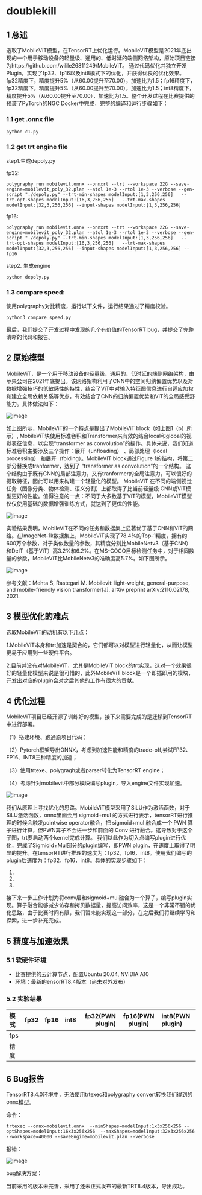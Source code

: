 # doublekill

## 1 总述
选取了MobileViT模型，在TensorRT上优化运行。MobileViT模型是2021年底出现的一个用于移动设备的轻量级、通用的、低时延的端侧网络架构，原始项目链接为https://github.com/wilile26811249/MobileViT。 通过代码优化并独立开发Plugin，实现了fp32、fp16以及int8模式下的优化，并获得优良的优化效果。fp32精度下，精度提升5%（从60.00提升至70.00），加速比为1.5；fp16精度下，fp32精度下，精度提升5%（从60.00提升至70.00），加速比为1.5；int8精度下，精度提升5%（从60.00提升至70.00），加速比为1.5。整个开发过程在比赛提供的预装了PyTorch的NGC Docker中完成，完整的编译和运行步骤如下：
### 1.1 get .onnx file
```
python c1.py
```
### 1.2 get trt engine file
step1.生成depoly.py

fp32:
```
polygraphy run mobilevit.onnx --onnxrt --trt --workspace 22G --save-engine=mobilevit_poly_32.plan --atol 1e-3 --rtol 1e-3 --verbose --gen-script "./depoly.py" --trt-min-shapes modelInput:[1,3,256,256]   --trt-opt-shapes modelInput:[16,3,256,256]   --trt-max-shapes modelInput:[32,3,256,256] --input-shapes modelInput:[1,3,256,256]
```
fp16:
```
polygraphy run mobilevit.onnx --onnxrt --trt --workspace 22G --save-engine=mobilevit_poly_32.plan --atol 1e-3 --rtol 1e-3 --verbose --gen-script "./depoly.py" --trt-min-shapes modelInput:[1,3,256,256]   --trt-opt-shapes modelInput:[16,3,256,256]   --trt-max-shapes modelInput:[32,3,256,256] --input-shapes modelInput:[1,3,256,256] --fp16
```

step2. 生成engine
```
python depoly.py
```
### 1.3 compare speed:
使用polygraphy对比精度，运行以下文件，运行结果通过了精度校验。
```
python3 compare_speed.py
```

最后，我们提交了开发过程中发现的几个有价值的TensorRT bug，并提交了完整清晰的代码和报告。


## 2 原始模型
MobileViT，是一个用于移动设备的轻量级、通用的、低时延的端侧网络架构，由苹果公司在2021年底提出。该网络架构利用了CNN中的空间归纳偏置优势以及对数据增强技巧的低敏感性的特性，结合了ViT中对输入特征图信息进行自适应加权和建立全局依赖关系等优点，有效结合了CNN的归纳偏置优势和ViT的全局感受野能力。具体做法如下：

![image](https://user-images.githubusercontent.com/47712489/175880612-3e22fbe8-a026-488a-a03e-d74c329dfb0b.png)

如上图所示，MobileViT的一个特点是提出了MobileViT block（如上图1（b）所示）, MobileViT块使用标准卷积和Transformer来有效的结合local和global的视觉表征信息，以实现“transformer as convolution”的操作。具体来说，我们知道标准卷积主要涉及三个操作：展开（unfloading） 、局部处理（local processing） 和展开（folding）。MobileVIT block通过Figure 1的结构，将第二部分替换成tranformer，达到了 “transformer as convolution”的一个结构。 这个结构由于既有CNN的局部注意力，又有tranformer的全局注意力，可以很好的提取特征，因此可以用来构建一个轻量化的模型。
MobileViT 在不同的端侧视觉任务（图像分类、物体检测、语义分割）上都取得了比当前轻量级 CNN或ViT模型更好的性能。值得注意的一点：不同于大多数基于ViT的模型，MobileViT模型仅仅使用基础的数据增强训练方式，就达到了更优的性能。

![image](https://user-images.githubusercontent.com/47712489/175880861-20f888e2-c4af-4dcb-9e2d-5ae26dc45eca.png)

实验结果表明，MobileViT在不同的任务和数据集上显著优于基于CNN和ViT的网络。在ImageNet-1k数据集上，MobileViT实现了78.4%的Top-1精度，拥有约600万个参数，对于类似数量的参数，其精度分别比MobileNetv3（基于CNN）和DeIT（基于ViT）高3.2%和6.2%。在MS-COCO目标检测任务中，对于相同数量的参数，MobileViT比MobileNetv3的准确度高5.7%。如下图所示。

![image](https://user-images.githubusercontent.com/47712489/175880970-83fbae8e-ee42-4f17-93d4-c648423abd72.png)

参考文献：Mehta S, Rastegari M. Mobilevit: light-weight, general-purpose, and mobile-friendly vision transformer[J]. arXiv preprint arXiv:2110.02178, 2021.

## 3 模型优化的难点
选取MobileViT的动机有以下几点：

1.MobileViT本身和trt加速是契合的，它们都可以对模型进行轻量化，从而让模型更易于应用到一些硬件平台。

2.目前并没有对MobileViT，尤其是MobileViT block的trt实现，这对一个效果很好的轻量化模型来说是很可惜的，此外MobileViT block是一个即插即用的模块，开发出对应的plugin会对之后其他的工作有很大的贡献。

## 4 优化过程

MobileViT项目已经开源了训练好的模型，接下来需要完成的是迁移到TensorRT中进行部署。

（1）搭建环境、跑通原项目代码；

（2）Pytorch框架导出ONNX，考虑到加速性能和精度的trade-off,尝试FP32、FP16、INT8三种精度的加速；

（3）使用trtexe、polygragh或者parser转化为TensorRT engine；

（4）考虑针对mobilevit中部分模块编写plugin，导入engine文件实现加速。

![image](https://user-images.githubusercontent.com/47712489/175877944-0f42fb0e-c6aa-4958-a2fb-f82b187b60ab.png) 

我们从原理上寻找优化的思路。MobileViT模型采用了SiLU作为激活函数，对于SiLU激活函数，onnx里面会用 sigmoid+mul 的方式进行表示，tensorRT进行推理的时候会触发pointwise operator融合，把 sigmoid+mul 融合成一个 PWN 算子进行计算，但PWN算子不会进一步和前面的 Conv 进行融合。这导致对于这个子图，trt要启动两个kernel完成计算。
我们以此作为切入点编写plugin进行优化，完成了Sigmioid+Mul部分的plugin编写，即PWN plugin，在速度上取得了明显的提升。在tensorRT进行推理的速度为：fp32，fp16，int8。使用我们编写的plugin后速度为：fp32，fp16，int8。具体的实现步骤如下：

1.
2.
3.

接下来一步工作计划为将conv层和sigmoid+mul融合为一个算子，编写plugin实现。算子融合能够减少访存和拷贝数据量，提高访问效率，这是一个非常不错的优化思路，由于比赛时间有限，我们暂未能实现这一部分，在之后我们将继续学习和探索，进一步补充完成。

## 5 精度与加速效果
### 5.1 软硬件环境

* 比赛提供的云计算节点，配置Ubuntu 20.04, NVIDIA A10
* 环境：最新的ensorRT8.4版本（尚未对外发布）

### 5.2 实验结果

| 模式 | fp32 | fp16 | int8 | fp32(PWN plugin) | fp16(PWN plugin) | int8(PWN plugin) |
| :------| ------: | :------: | :------| ------: | :------: | :------|
| fps |   |   |   |   |   |   | 
| 精度 |  |   |  |   |   |   | 

## 6 Bug报告
TensorRT8.4.0环境中，无法使用trtexec和polygraphy convert转换我们得到的onnx模型。

命令：
```
trtexec --onnx=mobilevit.onnx  --minShapes=modelInput:1x3x256x256 --optShapes=modelInput:16x3x256x256  --maxShapes=modelInput:32x3x256x256  --workspace=40000 --saveEngine=mobilevit.plan --verbose
```

报错：

 ![image](https://user-images.githubusercontent.com/47712489/175878249-a7eb3126-3c6f-46d1-939c-32aaa86fc8b9.png)
 
bug解决方案：

当前采用的版本未完善，采用了还未正式发布的最新TRT8.4版本，导出成功。

